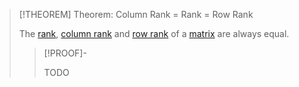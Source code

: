 >[!THEOREM] Theorem: Column Rank = Rank = Row Rank
>
>The [rank](../Systems%20of%20Linear%20Equations/Rank.md), [column rank](Column%20Space.md) and [row rank](Row%20Space.md) of a [matrix](Matrix.md) are always equal.
>
>>[!PROOF]-
>>
>>TODO
>>
>
